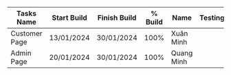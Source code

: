 | Tasks Name    | Start Build | Finish Build | % Build | Name       | Testing | Finish Testing | % Testing |
|---------------|-------------|--------------|---------|------------|---------|----------------|-----------|
| Customer Page | 13/01/2024  | 30/01/2024   | 100%    | Xuân Minh  |         | Finished       | 100%      |
| Admin Page    | 20/01/2024  | 30/01/2024   | 100%    | Quang Minh |         | Finished       | 100%      |
